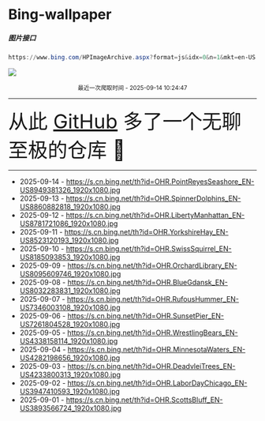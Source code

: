 # Bing-wallpaper

##### 图片接口

```powershell
https://www.bing.com/HPImageArchive.aspx?format=js&idx=0&n=1&mkt=en-US
```

 ![](https://s.cn.bing.net/th?id=OHR.PointReyesSeashore_EN-US8949381326_1920x1080.jpg)

<p align='center' >
    <small>
        最近一次爬取时间 - 2025-09-14 10:24:47
    </small>
    <br>
    <hr>
    <font size=7>
        <small>
           从此 <a href='https://github.com/'>GitHub</a> 多了一个无聊至极的仓库  🍳
        </small>
    </font>
    <hr>
</p>


- 2025-09-14 - https://s.cn.bing.net/th?id=OHR.PointReyesSeashore_EN-US8949381326_1920x1080.jpg 
- 2025-09-13 - https://s.cn.bing.net/th?id=OHR.SpinnerDolphins_EN-US8860882818_1920x1080.jpg 
- 2025-09-12 - https://s.cn.bing.net/th?id=OHR.LibertyManhattan_EN-US8781721086_1920x1080.jpg 
- 2025-09-11 - https://s.cn.bing.net/th?id=OHR.YorkshireHay_EN-US8523120193_1920x1080.jpg 
- 2025-09-10 - https://s.cn.bing.net/th?id=OHR.SwissSquirrel_EN-US8185093853_1920x1080.jpg 
- 2025-09-09 - https://s.cn.bing.net/th?id=OHR.OrchardLibrary_EN-US8095609746_1920x1080.jpg 
- 2025-09-08 - https://s.cn.bing.net/th?id=OHR.BlueGdansk_EN-US8032283831_1920x1080.jpg 
- 2025-09-07 - https://s.cn.bing.net/th?id=OHR.RufousHummer_EN-US7346003108_1920x1080.jpg 
- 2025-09-06 - https://s.cn.bing.net/th?id=OHR.SunsetPier_EN-US7261804528_1920x1080.jpg 
- 2025-09-05 - https://s.cn.bing.net/th?id=OHR.WrestlingBears_EN-US4338158114_1920x1080.jpg 
- 2025-09-04 - https://s.cn.bing.net/th?id=OHR.MinnesotaWaters_EN-US4282198656_1920x1080.jpg 
- 2025-09-03 - https://s.cn.bing.net/th?id=OHR.DeadvleiTrees_EN-US4233800313_1920x1080.jpg 
- 2025-09-02 - https://s.cn.bing.net/th?id=OHR.LaborDayChicago_EN-US3947410593_1920x1080.jpg 
- 2025-09-01 - https://s.cn.bing.net/th?id=OHR.ScottsBluff_EN-US3893566724_1920x1080.jpg 
